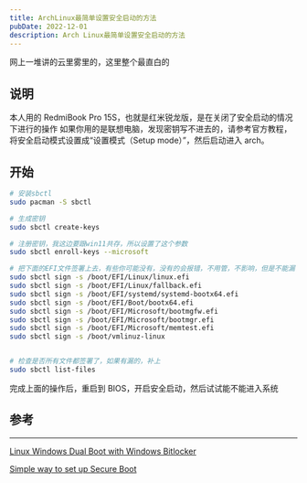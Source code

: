 ```yaml
---
title: ArchLinux最简单设置安全启动的方法
pubDate: 2022-12-01
description: Arch Linux最简单设置安全启动的方法
---
```


网上一堆讲的云里雾里的，这里整个最直白的

## 说明

本人用的 RedmiBook Pro 15S，也就是红米锐龙版，是在关闭了安全启动的情况下进行的操作
如果你用的是联想电脑，发现密钥写不进去的，请参考官方教程，将安全启动模式设置成“设置模式（Setup mode）”，然后启动进入 arch。

## 开始

```bash
# 安装sbctl
sudo pacman -S sbctl

# 生成密钥
sudo sbctl create-keys

# 注册密钥，我这边要跟win11共存，所以设置了这个参数
sudo sbctl enroll-keys --microsoft

# 把下面的EFI文件签署上去，有些你可能没有，没有的会报错，不用管，不影响，但是不能漏
sudo sbctl sign -s /boot/EFI/Linux/linux.efi
sudo sbctl sign -s /boot/EFI/Linux/fallback.efi
sudo sbctl sign -s /boot/EFI/systemd/systemd-bootx64.efi
sudo sbctl sign -s /boot/EFI/Boot/bootx64.efi
sudo sbctl sign -s /boot/EFI/Microsoft/bootmgfw.efi
sudo sbctl sign -s /boot/EFI/Microsoft/bootmgr.efi
sudo sbctl sign -s /boot/EFI/Microsoft/memtest.efi
sudo sbctl sign -s /boot/vmlinuz-linux


# 检查是否所有文件都签署了，如果有漏的，补上
sudo sbctl list-files
```

完成上面的操作后，重启到 BIOS，开启安全启动，然后试试能不能进入系统

## 参考

---

[Linux Windows Dual Boot with Windows Bitlocker](https://github.com/Foxboron/sbctl/wiki/Linux-Windows-Dual-Boot-with-Windows-Bitlocker)

[Simple way to set up Secure Boot](https://www.reddit.com/r/archlinux/comments/ji0be6/simple_way_to_set_up_secure_boot/)
